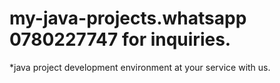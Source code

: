# my-java-projects.whatsapp 0780227747 for inquiries.
*java project development environment at your service with us.
